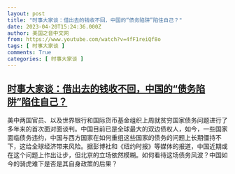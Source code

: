 ```yaml
---
layout: post
title: "时事大家谈：借出去的钱收不回，中国的“债务陷阱”陷住自己？"
date: 2023-04-20T15:24:36.000Z
author: 美国之音中文网
from: https://www.youtube.com/watch?v=4fF1reiQf8o
tags: [ 时事大家谈 ]
comments: True
categories: [ 时事大家谈 ]
---
```

<!--1682004276000-->
[时事大家谈：借出去的钱收不回，中国的“债务陷阱”陷住自己？](https://www.youtube.com/watch?v=4fF1reiQf8o)
------

<div>
美中两国官员、以及世界银行和国际货币基金组织上周就贫穷国家债务问题进行了多年来的首次面对面谈判。中国目前已是全球最大的双边债权人，如今，一些国家面临债务违约，中国与西方国家在如何重组这些国家的债务的问题上长期僵持不下，这给全球经济带来风险。据彭博社和《纽约时报》等媒体的报道，中国近期或在这个问题上作出让步，但北京的立场依然模糊。如何看待这场债务风波？中国如今的骑虎难下是否是其自身政策的后果？
</div>
